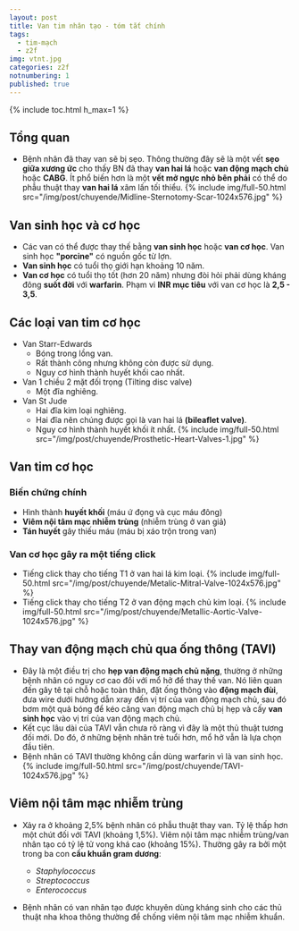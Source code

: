 ```yaml
---
layout: post
title: Van tim nhân tạo - tóm tắt chính
tags:
  - tim-mạch
  - z2f
img: vtnt.jpg
categories: z2f
notnumbering: 1
published: true
---
```


{% include toc.html h_max=1 %} 

## Tổng quan
- Bệnh nhân đã thay van sẽ bị sẹo. Thông thường đây sẽ là một vết **sẹo giữa xương ức** cho thấy BN đã thay **van hai lá** hoặc **van động mạch chủ** hoặc **CABG**. Ít phổ biến hơn là một **vết mở ngực nhỏ bên phải** có thể do phẫu thuật thay **van hai lá** xâm lấn tối thiểu.
{% include img/full-50.html src="/img/post/chuyende/Midline-Sternotomy-Scar-1024x576.jpg" %}

## Van sinh học và cơ học
- Các van có thể được thay thế bằng **van sinh học** hoặc **van cơ học**. Van sinh học **"porcine"** có nguồn gốc từ lợn.
- **Van sinh học** có tuổi thọ giới hạn khoảng 10 năm.
- **Van cơ học** có tuổi thọ tốt (hơn 20 năm) nhưng đòi hỏi phải dùng kháng đông **suốt đời** với **warfarin**. Phạm vi **INR mục tiêu** với van cơ học là **2,5 - 3,5**.

## Các loại van tim cơ học 
- Van Starr-Edwards
	- Bóng trong lồng van.
	- Rất thành công nhưng không còn được sử dụng.
	- Nguy cơ hình thành huyết khối cao nhất.
- Van 1 chiều 2 mặt đối trọng (Tilting disc valve)
	- Một đĩa nghiêng.
- Van St Jude
	- Hai đĩa kim loại nghiêng.
	- Hai đĩa nên chúng được gọi là van hai lá **(bileaflet valve)**.
	- Nguy cơ hình thành huyết khối ít nhất.
{% include img/full-50.html src="/img/post/chuyende/Prosthetic-Heart-Valves-1.jpg" %}

## Van tim cơ học
### Biến chứng chính
- Hình thành **huyết khối** (máu ứ đọng và cục máu đông)
- **Viêm nội tâm mạc nhiễm trùng** (nhiễm trùng ở van giả)
- **Tán huyết** gây thiếu máu (máu bị xáo trộn trong van)

### Van cơ học gây ra một tiếng click
- Tiếng click thay cho tiếng T1 ở van hai lá kim loại. 
{% include img/full-50.html src="/img/post/chuyende/Metalic-Mitral-Valve-1024x576.jpg" %}
- Tiếng click thay cho tiếng T2 ở van động mạch chủ kim loại. 
{% include img/full-50.html src="/img/post/chuyende/Metallic-Aortic-Valve-1024x576.jpg" %}

## Thay van động mạch chủ qua ống thông (TAVI)
- Đây là một điều trị cho **hẹp van động mạch chủ nặng**, thường ở những bệnh nhân có nguy cơ cao đối với mổ hở để thay thế van. Nó liên quan đến gây tê tại chỗ hoặc toàn thân, đặt ống thông vào **động mạch đùi**, đưa wire dưới hướng dẫn xray đến vị trí của van động mạch chủ, sau đó bơm một quả bóng để kéo căng van động mạch chủ bị hẹp và cấy **van sinh học** vào vị trí của van động mạch chủ.
- Kết cục lâu dài của TAVI vẫn chưa rõ ràng vì đây là một thủ thuật tương đối mới. Do đó, ở những bệnh nhân trẻ tuổi hơn, mổ hở vẫn là lựa chọn đầu tiên.
- Bệnh nhân có TAVI thường không cần dùng warfarin vì là van sinh học. 
{% include img/full-50.html src="/img/post/chuyende/TAVI-1024x576.jpg" %}

## Viêm nội tâm mạc nhiễm trùng
- Xảy ra ở khoảng 2,5% bệnh nhân có phẫu thuật thay van. Tỷ lệ thấp hơn một chút đối với TAVI (khoảng 1,5%). Viêm nội tâm mạc nhiễm trùng/van nhân tạo có tỷ lệ tử vong khá cao (khoảng 15%). Thường gây ra bởi một trong ba con **cầu khuẩn gram dương**:
	- *Staphylococcus*
	- *Streptococcus*
	- *Enterococcus*

- Bệnh nhân có van nhân tạo được khuyên dùng kháng sinh cho các thủ thuật nha khoa thông thường để chống viêm nội tâm mạc nhiễm khuẩn.


